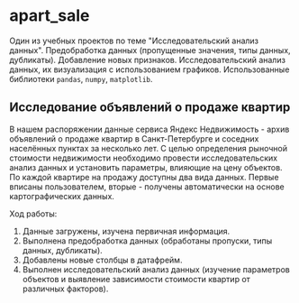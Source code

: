 # apart_sale
Один из учебных проектов по теме "Исследовательский анализ данных". Предобработка данных (пропущенные значения, типы данных, дубликаты). Добавление новых признаков. Исследовательский анализ данных, их визуализация с использованием графиков. Использованные библиотеки `pandas`, `numpy`, `matplotlib`.  

## Исследование объявлений о продаже квартир
В нашем распоряжении данные сервиса Яндекс Недвижимость - архив объявлений о продаже квартир в Санкт-Петербурге и соседних населённых пунктах за несколько лет. С целью определения рыночной стоимости недвижимости необходимо провести исследовательских анализ данных и установить параметры, влияющие на цену объектов.  
По каждой квартире на продажу доступны два вида данных. Первые вписаны пользователем, вторые - получены автоматически на основе картографических данных.

Ход работы:
1. Данные загружены, изучена первичная информация.
2. Выполнена предобработка данных (обработаны пропуски, типы данных, дубликаты).
3. Добавлены новые столбцы в датафрейм.
4. Выполнен исследовательский анализ данных (изучение параметров объектов и выявление зависимости стоимости квартир от различных факторов).